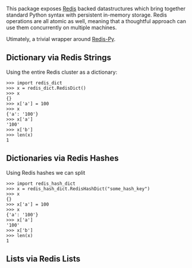 [redis]: http://code.google.com/p/redis/ "Redis"
[redis-py]: http://github.com/andymccurdy/redis-py "Redis-Py"

This package exposes [Redis][redis] backed datastructures which bring together
standard Python syntax with persistent in-memory storage. Redis operations
are all atomic as well, meaning that a thoughtful approach can use them
concurrently on multiple machines.

Utimately, a trivial wrapper around [Redis-Py][redis-py].

## Dictionary via Redis Strings

Using the entire Redis cluster as a dictionary:



    >>> import redis_dict
    >>> x = redis_dict.RedisDict()
    >>> x
    {}
    >>> x['a'] = 100
    >>> x
    {'a': '100'}
    >>> x['a']
    '100'
    >>> x['b']
    >>> len(x)
    1

## Dictionaries via Redis Hashes

Using Redis hashes we can split

    >>> import redis_hash_dict
    >>> x = redis_hash_dict.RedisHashDict("some_hash_key")
    >>> x
    {}
    >>> x['a'] = 100
    >>> x
    {'a': '100'}
    >>> x['a']
    '100'
    >>> x['b']
    >>> len(x)
    1

## Lists via Redis Lists

